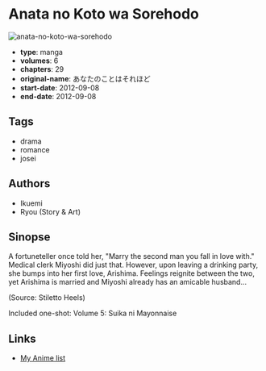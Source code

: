 # Anata no Koto wa Sorehodo

![anata-no-koto-wa-sorehodo](https://cdn.myanimelist.net/images/manga/2/204322.jpg)

-   **type**: manga
-   **volumes**: 6
-   **chapters**: 29
-   **original-name**: あなたのことはそれほど
-   **start-date**: 2012-09-08
-   **end-date**: 2012-09-08

## Tags

-   drama
-   romance
-   josei

## Authors

-   Ikuemi
-   Ryou (Story & Art)

## Sinopse

A fortuneteller once told her, "Marry the second man you fall in love with." Medical clerk Miyoshi did just that. However, upon leaving a drinking party, she bumps into her first love, Arishima. Feelings reignite between the two, yet Arishima is married and Miyoshi already has an amicable husband...

(Source: Stiletto Heels)

Included one-shot:
Volume 5: Suika ni Mayonnaise

## Links

-   [My Anime list](https://myanimelist.net/manga/56001/Anata_no_Koto_wa_Sorehodo)
